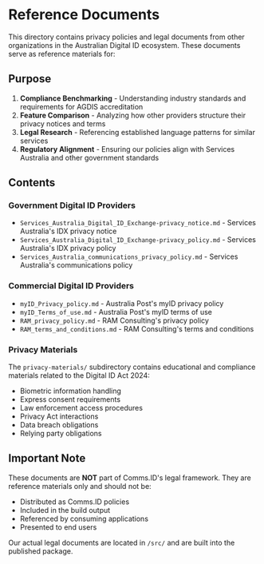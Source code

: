 # Reference Documents

This directory contains privacy policies and legal documents from other organizations in the Australian Digital ID ecosystem. These documents serve as reference materials for:

## Purpose

1. **Compliance Benchmarking** - Understanding industry standards and requirements for AGDIS accreditation
2. **Feature Comparison** - Analyzing how other providers structure their privacy notices and terms
3. **Legal Research** - Referencing established language patterns for similar services
4. **Regulatory Alignment** - Ensuring our policies align with Services Australia and other government standards

## Contents

### Government Digital ID Providers
- `Services_Australia_Digital_ID_Exchange-privacy_notice.md` - Services Australia's IDX privacy notice
- `Services_Australia_Digital_ID_Exchange-privacy_policy.md` - Services Australia's IDX privacy policy
- `Services_Australia_communications_privacy_policy.md` - Services Australia's communications policy

### Commercial Digital ID Providers
- `myID_Privacy_policy.md` - Australia Post's myID privacy policy
- `myID_Terms_of_use.md` - Australia Post's myID terms of use
- `RAM_privacy_policy.md` - RAM Consulting's privacy policy
- `RAM_terms_and_conditions.md` - RAM Consulting's terms and conditions

### Privacy Materials
The `privacy-materials/` subdirectory contains educational and compliance materials related to the Digital ID Act 2024:
- Biometric information handling
- Express consent requirements
- Law enforcement access procedures
- Privacy Act interactions
- Data breach obligations
- Relying party obligations

## Important Note

These documents are **NOT** part of Comms.ID's legal framework. They are reference materials only and should not be:
- Distributed as Comms.ID policies
- Included in the build output
- Referenced by consuming applications
- Presented to end users

Our actual legal documents are located in `/src/` and are built into the published package.